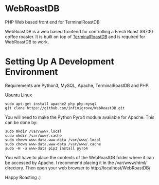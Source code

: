 # WebRoastDB
PHP Web based front end for TerminalRoastDB

WebRoastDB is a web based frontend for controlling a Fresh Roast SR700 coffee roaster.  It is built on top of [TerminalRoastDB](https://github.com/infinigrove/TerminalRoastDB) and is required for WebRoastDB to work.

# Setting Up A Development Environment

Requirements are Python3, MySQL, Apache, TerminalRoastDB and PHP.

Ubuntu Linux

    sudo apt-get install apache2 php php-mysql
    git clone https://github.com/infinigrove/WebRoastDB.git

You will need to make the Python Pyro4 module available for Apache.  This can be done by:

    sudo mkdir /var/www/.local
    sudo mkdir /var/www/.cache
    sudo chown www-data.www-data /var/www/.local
    sudo chown www-data.www-data /var/www/.cache
    sudo -H -u www-data pip3 install pyro4

You will have to place the contents of the WebRoastDB folder where it can be accessed by Apache.  I recommend placing it in the /var/www/html/ directory.  Then open your web browser to http://localhost/WebRoastDB/

Happy Roasting :)

